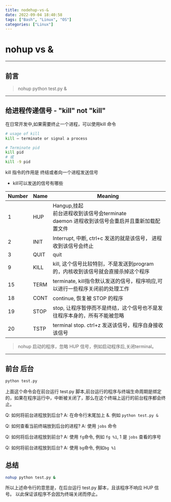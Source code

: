 ```yaml
---
title: nodehup-vs-&
date: 2022-09-04 18:40:58
tags: ["Bash", "Linux", "OS"]
categories: ["Linux"]
---
```

# nohup vs &
***
## 前言  

> nohup python test.py &
***
## 给进程传递信号 - "kill" not "kill"
在日常开发中,如果需要终止一个进程，可以使用kill 命令

```Bash
# usage of kill
kill – terminate or signal a process

# Terminate pid
kill pid
# 或
kill -9 pid
```

kill 指令的作用是 终结或者向一个进程发送信号  


- kill可以发送的信号有哪些  

| Number  | Name    | Meaning     |
| ------- | --------| ----------- |
| 1       | HUP     | Hangup,挂起<br> 前台进程收到该信号会terminate <br> daemon 进程收到该信号会重启并且重新加载配置文件|
| 2       | INIT    | Interrupt, 中断, ctrl+c 发送的就是该信号， 进程收到该信号会终止|
| 3       | QUIT    | quit        |
| 9       | KILL    | kill, 这个信号比较特别，不是发送到program的，内核收到该信号就会直接杀掉这个程序 |
| 15      | TERM    | terminate, kill指令默认发送的信号，程序响应,可以进行一些程序关闭前的处理工作 |
| 18      | CONT    | continue, 恢复被 STOP 的程序 |
| 19      | STOP    | stop, 让程序暂停而不是终结，这个信号也不是发往程序本身的，所有不能被忽略 |
| 20      | TSTP    | terminal stop. ctrl+z 发送该信号，程序自身接收该信号|

> nohup 启动的程序，忽略 HUP 信号，例如启动程序后,关闭terminal。

***
## 前台 后台

```Bash
python test.py
```
上面这个命令会在前台运行 test.py 脚本,前台运行的程序与终端生命周期是绑定的，如果在程序运行中，中断被关闭了，那么在这个终端上运行的前台程序都会终止。

Q: 如何将前台进程放到后台?
A: 在命令行末尾加上 &. 例如 `python test.py &`

Q: 如何查看当前终端放到后台的进程?
A: 使用 `jobs` 命令

Q: 如何将后台进程放到前台?
A: 使用 `fg`命令, 例如 `fg %1`, 1 是 `jobs` 查看的序号

Q: 如何将前台进程放到后台?
A: 使用 `bg`命令, 例如`bg %1`

## 总结

```Bash
nohup python test.py &
```
所以上述命令行的意思是，在后台运行 test.py 脚本，且该程序不响应 HUP 信号。
以此保证该程序不会因为终端关闭而停止。



